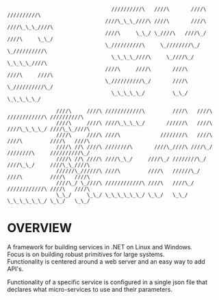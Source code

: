 ```
                                  //////////\   ////\       ////\   //////////\
                                ////\_\_\_////\ ////\       ////\ ////\_\_\_////\
                                ////\     \_\_/ \_////\   ////\_/ ////\     \_\_/
                                \_//////////\     \_////////\_/   \_//////////\
                                  \_\_\_\_////\     \_////\_/       \_\_\_\_////\
                                ////\     ////\       ////\       ////\     ////\
                                \_//////////\_/       ////\       \_//////////\_/
                                  \_\_\_\_\_/         \_\_/         \_\_\_\_\_/

                ////\     ////\ ////////////\         ////\   ////\ ////////////\ //////////\
                ////\     ////\ ////\_\_\_\_/       //////\   ////\ ////\_\_\_\_/ ////\_\_////\
                ////\     ////\ ////\             ////////\   ////\ ////\         ////\   ////\
                ////\ //\ ////\ ////////\       ////\_////\ ////\_/ ////////\     //////////\_/
                ////\ //\ ////\ ////\_\_/     ////\_/ ////////\_/   ////\_\_/     ////\_\_////\
                //////\_//////\ ////\         ////\   //////\_/     ////\         ////\   ////\
                ////\_/ \_////\ ////////////\ ////\   ////\_/       ////////////\ ////\   ////\
                \_\_/     \_\_/ \_\_\_\_\_\_/ \_\_/   \_\_/         \_\_\_\_\_\_/ \_\_/   \_\_/
```

# OVERVIEW

A framework for building services in .NET on Linux and Windows.  
Focus is on building robust primitives for large systems.  
Functionality is centered around a web server and an easy way to add API's.  


Functionality of a specific service is configured in a single json file that declares what micro-services to use and their parameters.  
